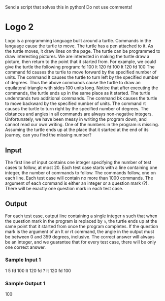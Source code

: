 Send a script that solves this in python! Do not use comments!
# Logo 2
Logo is a programming language built around a turtle. Commands in the language cause the turtle to move. The turtle has
a pen attached to it. As the turtle moves, it draw lines on the page. The turtle can be programmed to draw interesting
pictures.
We are interested in making the turtle draw a picture, then return to the point that it started from. For example, we
could give the turtle the following program:
fd 100 lt 120 fd 100 lt 120 fd 100
The command fd causes the turtle to move forward by the specified number of units. The command lt causes the turtle to
turn left by the specified number of degrees. Thus the above commands cause the turtle to draw an equilateral triangle
with sides 100 units long. Notice that after executing the commands, the turtle ends up in the same place as it started.
The turtle understands two additional commands. The command bk causes the turtle to move backward by the specified
number of units. The command rt causes the turtle to turn right by the specified number of degrees. The distances and
angles in all commands are always non-negative integers.
Unfortunately, we have been messy in writing the program down, and cannot read our own writing. One of the numbers in
the program is missing. Assuming the turtle ends up at the place that it started at the end of its journey, can you find
the missing number?
## Input
The first line of input contains one integer specifying the number of test cases to follow, at most 20. Each test case
starts with a line containing one integer, the number of commands to follow. The commands follow, one on each line. Each
test case will contain no more than 1000 commands. The argument of each command is either an integer or a question
mark (?). There will be exactly one question mark in each test case.
## Output
For each test case, output line containing a single integer `n` such that when the question mark in the program is
replaced by `n`, the turtle ends up at the same point that it started from once the program completes. If the question
mark is the argument of an lt or rt command, the angle in the output must be between 0 and 359 degrees, inclusive. The
correct answer will always be an integer, and we guarantee that for every test case, there will be only one correct
answer.
### Sample Input 1
1
5
fd 100
lt 120
fd ?
lt 120
fd 100
### Sample Output 1
100
